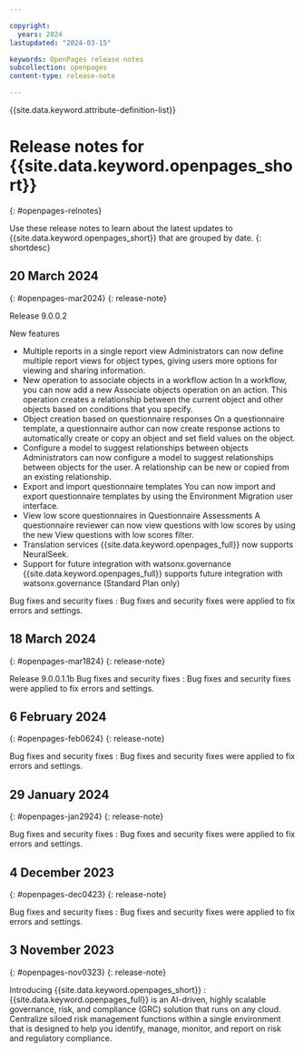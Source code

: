 ```yaml
---

copyright:
  years: 2024
lastupdated: "2024-03-15"

keywords: OpenPages release notes
subcollection: openpages
content-type: release-note

---
```

{{site.data.keyword.attribute-definition-list}}

# Release notes for {{site.data.keyword.openpages_short}}
{: #openpages-relnotes}

Use these release notes to learn about the latest updates to {{site.data.keyword.openpages_short}} that are grouped by date.
{: shortdesc}

## 20 March 2024
{: #openpages-mar2024}
{: release-note}

Release 9.0.0.2

New features
- Multiple reports in a single report view
  Administrators can now define multiple report views for object types, giving users more options for viewing and sharing information.
- New operation to associate objects in a workflow action
  In a workflow, you can now add a new Associate objects operation on an action. This operation creates a relationship between the current object and other objects based on conditions that you specify.
- Object creation based on questionnaire responses
  On a questionnaire template, a questionnaire author can now create response actions to automatically create or copy an object and set field values on the object.
- Configure a model to suggest relationships between objects
  Administrators can now configure a model to suggest relationships between objects for the user. A relationship can be new or copied from an existing relationship.
- Export and import questionnaire templates
  You can now import and export questionnaire templates by using the Environment Migration user interface.
- View low score questionnaires in Questionnaire Assessments
  A questionnaire reviewer can now view questions with low scores by using the new View questions with low scores filter.
- Translation services
  {{site.data.keyword.openpages_full}} now supports NeuralSeek.
- Support for future integration with watsonx.governance
  {{site.data.keyword.openpages_full}} supports future integration with watsonx.governance (Standard Plan only)

Bug fixes and security fixes
:    Bug fixes and security fixes were applied to fix errors and settings. 

## 18 March 2024
{: #openpages-mar1824}
{: release-note}

Release 9.0.0.1.1b
Bug fixes and security fixes
:    Bug fixes and security fixes were applied to fix errors and settings. 

## 6 February 2024
{: #openpages-feb0624}
{: release-note}

Bug fixes and security fixes
:    Bug fixes and security fixes were applied to fix errors and settings. 

## 29 January 2024
{: #openpages-jan2924}
{: release-note}

Bug fixes and security fixes
:    Bug fixes and security fixes were applied to fix errors and settings. 

## 4 December 2023
{: #openpages-dec0423}
{: release-note}

Bug fixes and security fixes
:    Bug fixes and security fixes were applied to fix errors and settings. 

## 3 November 2023
{: #openpages-nov0323}
{: release-note}

Introducing {{site.data.keyword.openpages_short}}
:   {{site.data.keyword.openpages_full}} is an AI-driven, highly scalable governance, risk, and compliance (GRC) solution that runs on any cloud. Centralize siloed risk management functions within a single environment that is designed to help you identify, manage, monitor, and report on risk and regulatory compliance.
